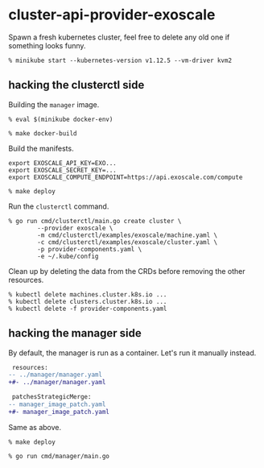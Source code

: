 # cluster-api-provider-exoscale

Spawn a fresh kubernetes cluster, feel free to delete any old one if something looks funny.

```console
% minikube start --kubernetes-version v1.12.5 --vm-driver kvm2
```

## hacking the clusterctl side

Building the `manager` image.

```
% eval $(minikube docker-env)

% make docker-build
```

Build the manifests.


```console
export EXOSCALE_API_KEY=EXO...
export EXOSCALE_SECRET_KEY=...
export EXOSCALE_COMPUTE_ENDPOINT=https://api.exoscale.com/compute

% make deploy
```

Run the `clusterctl` command.

```console
% go run cmd/clusterctl/main.go create cluster \
        --provider exoscale \
        -m cmd/clusterctl/examples/exoscale/machine.yaml \
        -c cmd/clusterctl/examples/exoscale/cluster.yaml \
        -p provider-components.yaml \
        -e ~/.kube/config
```

Clean up by deleting the data from the CRDs before removing the other resources.

```console
% kubectl delete machines.cluster.k8s.io ...
% kubectl delete clusters.cluster.k8s.io ...
% kubectl delete -f provider-components.yaml
```



## hacking the manager side

By default, the manager is run as a container. Let's run it manually instead.

```diff
 resources:
-- ../manager/manager.yaml
+#- ../manager/manager.yaml

 patchesStrategicMerge:
-- manager_image_patch.yaml
+#- manager_image_patch.yaml
```

Same as above.

```console
% make deploy
```

```console
% go run cmd/manager/main.go
```
